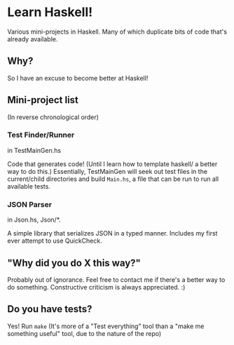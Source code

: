 # Learn Haskell!
Various mini-projects in Haskell. Many of which duplicate bits of 
code that's already available. 

## Why?
So I have an excuse to become better at Haskell!

## Mini-project list
(In reverse chronological order)

### Test Finder/Runner
in TestMainGen.hs

Code that generates code! (Until I learn how to template haskell/
a better way to do this.) Essentially, TestMainGen will seek out
test files in the current/child directories and build `Main.hs`, 
a file that can be run to run all available tests.

### JSON Parser
in Json.hs, Json/\*. 

A simple library that serializes JSON in a typed manner. Includes 
my first ever attempt to use QuickCheck.

## "Why did you do X this way?"
Probably out of ignorance. Feel free to contact me if there's a better
way to do something. Constructive criticism is always appreciated. :)

## Do you have tests?
Yes! Run `make` (It's more of a "Test everything" tool than a "make me
something useful" tool, due to the nature of the repo)
